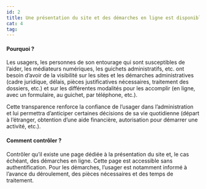 ```yaml
---
id: 2
title: Une présentation du site et des démarches en ligne est disponible sans authentification 
cat: 4
tag: 
---
```


#### Pourquoi ?

Les usagers, les personnes de son entourage qui sont susceptibles de l’aider, les médiateurs numériques, les guichets administratifs, etc. ont besoin d’avoir de la visibilité sur les sites et les démarches administratives (cadre juridique, délais, pièces justificatives nécessaires, traitement des dossiers, etc.) et sur les différentes modalités pour les accomplir (en ligne, avec un formulaire, au guichet, par téléphone, etc.).

Cette transparence renforce la confiance de l’usager dans l’administration et lui permettra d’anticiper certaines décisions de sa vie quotidienne (départ à l’étranger, obtention d’une aide financière, autorisation pour démarrer une activité, etc.). 

#### Comment contrôler ?

Contrôler qu’il existe une page dédiée à la présentation du site et, le cas échéant, des démarches en ligne. Cette page est accessible sans authentification. Pour les démarches, l’usager est notamment informé à l’avance du déroulement, des pièces nécessaires et des temps de traitement.